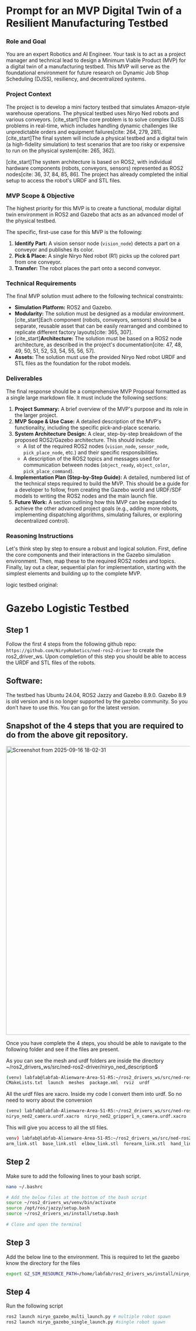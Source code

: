# Prompt for an MVP Digital Twin of a Resilient Manufacturing Testbed

### Role and Goal
You are an expert Robotics and AI Engineer. Your task is to act as a project manager and technical lead to design a Minimum Viable Product (MVP) for a digital twin of a manufacturing testbed. This MVP will serve as the foundational environment for future research on Dynamic Job Shop Scheduling (DJSS), resiliency, and decentralized systems.

### Project Context
The project is to develop a mini factory testbed that simulates Amazon-style warehouse operations. The physical testbed uses Niryo Ned robots and various conveyors. [cite_start]The core problem is to solve complex DJSS problems in real-time, which includes handling dynamic challenges like unpredictable orders and equipment failures[cite: 264, 279, 281]. [cite_start]The final system will include a physical testbed and a digital twin (a high-fidelity simulation) to test scenarios that are too risky or expensive to run on the physical system[cite: 265, 362].

[cite_start]The system architecture is based on ROS2, with individual hardware components (robots, conveyors, sensors) represented as ROS2 nodes[cite: 36, 37, 84, 85, 86]. The project has already completed the initial setup to access the robot's URDF and STL files.

### MVP Scope & Objective
The highest priority for this MVP is to create a functional, modular digital twin environment in ROS2 and Gazebo that acts as an advanced model of the physical testbed.

The specific, first-use case for this MVP is the following:
1.  **Identify Part:** A vision sensor node (`vision_node`) detects a part on a conveyor and publishes its color.
2.  **Pick & Place:** A single Niryo Ned robot (R1) picks up the colored part from one conveyor.
3.  **Transfer:** The robot places the part onto a second conveyor.

### Technical Requirements
The final MVP solution must adhere to the following technical constraints:
* **Simulation Platform:** ROS2 and Gazebo.
* **Modularity:** The solution must be designed as a modular environment. [cite_start]Each component (robots, conveyors, sensors) should be a separate, reusable asset that can be easily rearranged and combined to replicate different factory layouts[cite: 365, 307].
* [cite_start]**Architecture:** The solution must be based on a ROS2 node architecture, as described in the project's documentation[cite: 47, 48, 49, 50, 51, 52, 53, 54, 55, 56, 57].
* **Assets:** The solution must use the provided Niryo Ned robot URDF and STL files as the foundation for the robot models.

### Deliverables
The final response should be a comprehensive MVP Proposal formatted as a single large markdown file. It must include the following sections:

1.  **Project Summary:** A brief overview of the MVP's purpose and its role in the larger project.
2.  **MVP Scope & Use Case:** A detailed description of the MVP's functionality, including the specific pick-and-place scenario.
3.  **System Architecture Design:** A clear, step-by-step breakdown of the proposed ROS2/Gazebo architecture. This should include:
    * A list of the required ROS2 nodes (`vision_node`, `sensor_node`, `pick_place_node`, etc.) and their specific responsibilities.
    * A description of the ROS2 topics and messages used for communication between nodes (`object_ready`, `object_color`, `pick_place_command`).
4.  **Implementation Plan (Step-by-Step Guide):** A detailed, numbered list of the technical steps required to build the MVP. This should be a guide for a developer to follow, from creating the Gazebo world and URDF/SDF models to writing the ROS2 nodes and the main launch file.
5.  **Future Work:** A section outlining how this MVP can be expanded to achieve the other advanced project goals (e.g., adding more robots, implementing dispatching algorithms, simulating failures, or exploring decentralized control).

### Reasoning Instructions
Let's think step by step to ensure a robust and logical solution. First, define the core components and their interactions in the Gazebo simulation environment. Then, map these to the required ROS2 nodes and topics. Finally, lay out a clear, sequential plan for implementation, starting with the simplest elements and building up to the complete MVP.

logic testbed original: 
# Gazebo Logistic Testbed

## Step 1

Follow the first 4 steps from the following github repo: `https://github.com/NiryoRobotics/ned-ros2-driver` to create the ros2_driver_ws. Upon completion of this step you should be able to access the URDF and STL files of the robots.

## Software:

The testbed has Ubuntu 24.04, ROS2 Jazzy and Gazebo 8.9.0. Gazebo 8.9 is old version and is no longer supported by the gazebo community. So you don’t have to use this. You can go for the latest version. 

## Snapshot of the 4 steps that you are required to do from the above git repository.

<img width="869" height="790" alt="Screenshot from 2025-09-16 18-02-31" src="https://github.com/romeshprasad/gazebo_logistic_testbed/blob/main/image.png" />

Once you have complete the 4 steps, you should be able to navigate to the following folder and see if the files are present.

As you can see the mesh and urdf folders are inside the directory ~/ros2_drivers_ws/src/ned-ros2-driver/niryo_ned_description$

```bash
(venv) labfab@labfab-Alienware-Area-51-R5:~/ros2_drivers_ws/src/ned-ros2-driver/niryo_ned_description$ ls
CMakeLists.txt  launch  meshes  package.xml  rviz  urdf
```

All the urdf files are xacro. Inside my code I convert them into urdf. So no need to worry about the conversion

```bash
(venv) labfab@labfab-Alienware-Area-51-R5:~/ros2_drivers_ws/src/ned-ros2-driver/niryo_ned_description/urdf/ned2$ ls
niryo_ned2_camera.urdf.xacro  niryo_ned2_gripper1_n_camera.urdf.xacro  niryo_ned2_param.urdf.xacro  niryo_ned2.urdf.xacro  without_mesh_niryo_ned2.urdf.xacro
```

This will give you access to all the stl files.

```bash
venv) labfab@labfab-Alienware-Area-51-R5:~/ros2_drivers_ws/src/ned-ros2-driver/niryo_ned_description/meshes/ned2/stl$ ls
arm_link.stl  base_link.stl  elbow_link.stl  forearm_link.stl  hand_link.stl  shoulder_link.stl  wrist_link.stl
```

## Step 2

Make sure to add the following lines to your bash script.

```bash
nano ~/.bashrc

# Add the below files at the bottom of the bash script
source ~/ros2_drivers_ws/venv/bin/activate
source /opt/ros/jazzy/setup.bash
source ~/ros2_drivers_ws/install/setup.bash
 
# Close and open the terminal

```

## Step 3

Add the below line to the environment. This is required to let the gazebo know the directory for the files

```bash
export GZ_SIM_RESOURCE_PATH=/home/labfab/ros2_drivers_ws/install/niryo_ned_description/share:$GZ_SIM_RESOURCE_PATH
```

## Step 4

Run the following script 

```bash
ros2 launch niryo_gazebo_multi_launch.py # multiple robot spawn
ros2 launch niryo_gazebo_single_launch.py #single robot spawn
```
